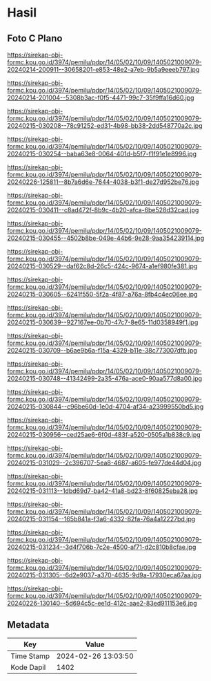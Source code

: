 # Hasil

## Foto C Plano

https://sirekap-obj-formc.kpu.go.id/3974/pemilu/pdpr/14/05/02/10/09/1405021009079-20240214-200911--30658201-e853-48e2-a7eb-9b5a9eeeb797.jpg

https://sirekap-obj-formc.kpu.go.id/3974/pemilu/pdpr/14/05/02/10/09/1405021009079-20240214-201004--5308b3ac-f0f5-4471-99c7-35f9ffa16d60.jpg

https://sirekap-obj-formc.kpu.go.id/3974/pemilu/pdpr/14/05/02/10/09/1405021009079-20240215-030208--78c91252-ed31-4b98-bb38-2dd548770a2c.jpg

https://sirekap-obj-formc.kpu.go.id/3974/pemilu/pdpr/14/05/02/10/09/1405021009079-20240215-030254--baba63e8-0064-401d-b5f7-f1f91e1e8996.jpg

https://sirekap-obj-formc.kpu.go.id/3974/pemilu/pdpr/14/05/02/10/09/1405021009079-20240226-125811--8b7a6d6e-7644-4038-b3f1-de27d952be76.jpg

https://sirekap-obj-formc.kpu.go.id/3974/pemilu/pdpr/14/05/02/10/09/1405021009079-20240215-030411--c8ad472f-8b9c-4b20-afca-6be528d32cad.jpg

https://sirekap-obj-formc.kpu.go.id/3974/pemilu/pdpr/14/05/02/10/09/1405021009079-20240215-030455--4502b8be-049e-44b6-9e28-9aa354239114.jpg

https://sirekap-obj-formc.kpu.go.id/3974/pemilu/pdpr/14/05/02/10/09/1405021009079-20240215-030529--daf62c8d-26c5-424c-9674-a1ef980fe381.jpg

https://sirekap-obj-formc.kpu.go.id/3974/pemilu/pdpr/14/05/02/10/09/1405021009079-20240215-030605--6241f550-5f2a-4f87-a76a-8fb4c4ec06ee.jpg

https://sirekap-obj-formc.kpu.go.id/3974/pemilu/pdpr/14/05/02/10/09/1405021009079-20240215-030639--927167ee-0b70-47c7-8e65-11d0358949f1.jpg

https://sirekap-obj-formc.kpu.go.id/3974/pemilu/pdpr/14/05/02/10/09/1405021009079-20240215-030709--b6ae9b6a-f15a-4329-b11e-38c773007dfb.jpg

https://sirekap-obj-formc.kpu.go.id/3974/pemilu/pdpr/14/05/02/10/09/1405021009079-20240215-030748--41342499-2a35-476a-ace0-90aa577d8a00.jpg

https://sirekap-obj-formc.kpu.go.id/3974/pemilu/pdpr/14/05/02/10/09/1405021009079-20240215-030844--c96be60d-1e0d-4704-af34-a23999550bd5.jpg

https://sirekap-obj-formc.kpu.go.id/3974/pemilu/pdpr/14/05/02/10/09/1405021009079-20240215-030956--ced25ae6-6f0d-483f-a520-0505a1b838c9.jpg

https://sirekap-obj-formc.kpu.go.id/3974/pemilu/pdpr/14/05/02/10/09/1405021009079-20240215-031029--2c396707-5ea8-4687-a605-fe977de44d04.jpg

https://sirekap-obj-formc.kpu.go.id/3974/pemilu/pdpr/14/05/02/10/09/1405021009079-20240215-031113--1dbd69d7-ba42-41a8-bd23-8f60825eba28.jpg

https://sirekap-obj-formc.kpu.go.id/3974/pemilu/pdpr/14/05/02/10/09/1405021009079-20240215-031154--165b841a-f3a6-4332-82fa-76a4a12227bd.jpg

https://sirekap-obj-formc.kpu.go.id/3974/pemilu/pdpr/14/05/02/10/09/1405021009079-20240215-031234--3d4f706b-7c2e-4500-af71-d2c810b8cfae.jpg

https://sirekap-obj-formc.kpu.go.id/3974/pemilu/pdpr/14/05/02/10/09/1405021009079-20240215-031305--6d2e9037-a370-4635-9d9a-17930eca67aa.jpg

https://sirekap-obj-formc.kpu.go.id/3974/pemilu/pdpr/14/05/02/10/09/1405021009079-20240226-130140--5d694c5c-ee1d-412c-aae2-83ed911153e6.jpg


## Metadata

| Key        | Value               |
| ---------- | ------------------- |
| Time Stamp | 2024-02-26 13:03:50 |
| Kode Dapil | 1402                |



